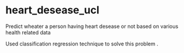 # heart_desease_ucl


Predict wheater a person having heart desease or not based on various health related data

Used classification regression technique to solve this problem . 
